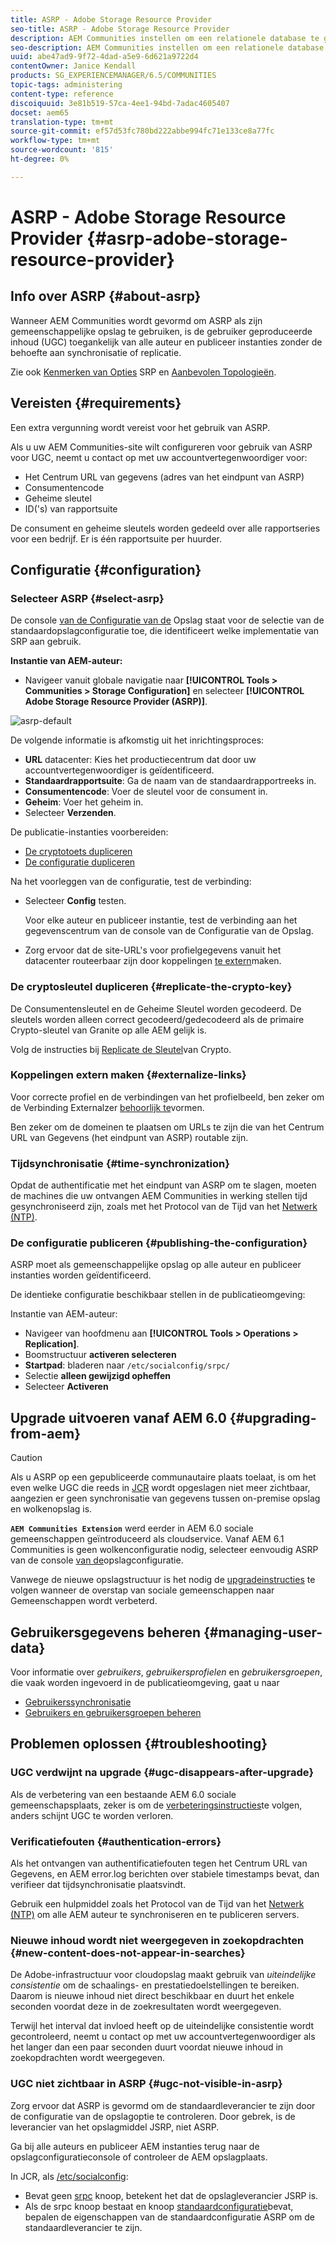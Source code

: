 ```yaml
---
title: ASRP - Adobe Storage Resource Provider
seo-title: ASRP - Adobe Storage Resource Provider
description: AEM Communities instellen om een relationele database te gebruiken als de algemene opslag
seo-description: AEM Communities instellen om een relationele database te gebruiken als de algemene opslag
uuid: abe47ad9-9f72-4dad-a5e9-6d621a9722d4
contentOwner: Janice Kendall
products: SG_EXPERIENCEMANAGER/6.5/COMMUNITIES
topic-tags: administering
content-type: reference
discoiquuid: 3e81b519-57ca-4ee1-94bd-7adac4605407
docset: aem65
translation-type: tm+mt
source-git-commit: ef57d53fc780bd222abbe994fc71e133ce8a77fc
workflow-type: tm+mt
source-wordcount: '815'
ht-degree: 0%

---
```



# ASRP - Adobe Storage Resource Provider {#asrp-adobe-storage-resource-provider}

## Info over ASRP {#about-asrp}

Wanneer AEM Communities wordt gevormd om ASRP als zijn gemeenschappelijke opslag te gebruiken, is de gebruiker geproduceerde inhoud (UGC) toegankelijk van alle auteur en publiceer instanties zonder de behoefte aan synchronisatie of replicatie.

Zie ook [Kenmerken van Opties](/help/communities/working-with-srp.md#characteristics-of-srp-options) SRP en [Aanbevolen Topologieën](/help/communities/topologies.md).

## Vereisten {#requirements}

Een extra vergunning wordt vereist voor het gebruik van ASRP.

Als u uw AEM Communities-site wilt configureren voor gebruik van ASRP voor UGC, neemt u contact op met uw accountvertegenwoordiger voor:

* Het Centrum URL van gegevens (adres van het eindpunt van ASRP)
* Consumentencode
* Geheime sleutel
* ID(&#39;s) van rapportsuite

De consument en geheime sleutels worden gedeeld over alle rapportseries voor een bedrijf. Er is één rapportsuite per huurder.

## Configuratie {#configuration}

### Selecteer ASRP {#select-asrp}

De console [van de Configuratie van de](/help/communities/srp-config.md) Opslag staat voor de selectie van de standaardopslagconfiguratie toe, die identificeert welke implementatie van SRP aan gebruik.

**Instantie van AEM-auteur:**

* Navigeer vanuit globale navigatie naar **[!UICONTROL Tools > Communities > Storage Configuration]** en selecteer **[!UICONTROL Adobe Storage Resource Provider (ASRP)]**.

![asrp-default](assets/asrp-default.png)

De volgende informatie is afkomstig uit het inrichtingsproces:

* **URL** datacenter: Kies het productiecentrum dat door uw accountvertegenwoordiger is geïdentificeerd.
* **Standaardrapportsuite**: Ga de naam van de standaardrapportreeks in.
* **Consumentencode**: Voer de sleutel voor de consument in.
* **Geheim**: Voer het geheim in.
* Selecteer **Verzenden**.

De publicatie-instanties voorbereiden:

* [De cryptotoets dupliceren](#replicate-the-crypto-key)
* [De configuratie dupliceren](#publishing-the-configuration)

Na het voorleggen van de configuratie, test de verbinding:

* Selecteer **Config** testen.

   Voor elke auteur en publiceer instantie, test de verbinding aan het gegevenscentrum van de console van de Configuratie van de Opslag.

* Zorg ervoor dat de site-URL&#39;s voor profielgegevens vanuit het datacenter routeerbaar zijn door koppelingen [te extern](#externalize-links)maken.

### De cryptosleutel dupliceren {#replicate-the-crypto-key}

De Consumentensleutel en de Geheime Sleutel worden gecodeerd. De sleutels worden alleen correct gecodeerd/gedecodeerd als de primaire Crypto-sleutel van Granite op alle AEM gelijk is.

Volg de instructies bij [Replicate de Sleutel](/help/communities/deploy-communities.md#replicate-the-crypto-key)van Crypto.

### Koppelingen extern maken {#externalize-links}

Voor correcte profiel en de verbindingen van het profielbeeld, ben zeker om de Verbinding Externalzer [behoorlijk te](/help/sites-developing/externalizer.md)vormen.

Ben zeker om de domeinen te plaatsen om URLs te zijn die van het Centrum URL van Gegevens (het eindpunt van ASRP) routable zijn.

### Tijdsynchronisatie {#time-synchronization}

Opdat de authentificatie met het eindpunt van ASRP om te slagen, moeten de machines die uw ontvangen AEM Communities in werking stellen tijd gesynchroniseerd zijn, zoals met het Protocol van de Tijd van het [Netwerk (NTP)](https://www.ntp.org/).

### De configuratie publiceren {#publishing-the-configuration}

ASRP moet als gemeenschappelijke opslag op alle auteur en publiceer instanties worden geïdentificeerd.

De identieke configuratie beschikbaar stellen in de publicatieomgeving:

Instantie van AEM-auteur:

* Navigeer van hoofdmenu aan **[!UICONTROL Tools > Operations > Replication]**.
* Boomstructuur **activeren selecteren**
* **Startpad**: bladeren naar `/etc/socialconfig/srpc/`
* Selectie **alleen gewijzigd opheffen**
* Selecteer **Activeren**

## Upgrade uitvoeren vanaf AEM 6.0 {#upgrading-from-aem}

>[!CAUTION]
>
>Als u ASRP op een gepubliceerde communautaire plaats toelaat, is om het even welke UGC die reeds in [JCR](/help/communities/jsrp.md) wordt opgeslagen niet meer zichtbaar, aangezien er geen synchronisatie van gegevens tussen on-premise opslag en wolkenopslag is.

**`AEM Communities Extension`** werd eerder in AEM 6.0 sociale gemeenschappen geïntroduceerd als cloudservice. Vanaf AEM 6.1 Communities is geen wolkenconfiguratie nodig, selecteer eenvoudig ASRP van de console [van de](/help/communities/srp-config.md)opslagconfiguratie.

Vanwege de nieuwe opslagstructuur is het nodig de [upgradeinstructies](/help/communities/upgrade.md#adobe-cloud-storage) te volgen wanneer de overstap van sociale gemeenschappen naar Gemeenschappen wordt verbeterd.

## Gebruikersgegevens beheren {#managing-user-data}

Voor informatie over *gebruikers*, *gebruikersprofielen* en *gebruikersgroepen*, die vaak worden ingevoerd in de publicatieomgeving, gaat u naar

* [Gebruikerssynchronisatie](/help/communities/sync.md)
* [Gebruikers en gebruikersgroepen beheren](/help/communities/users.md)

## Problemen oplossen {#troubleshooting}

### UGC verdwijnt na upgrade {#ugc-disappears-after-upgrade}

Als de verbetering van een bestaande AEM 6.0 sociale gemeenschapsplaats, zeker is om de [verbeteringsinstructies](/help/communities/upgrade.md#adobe-cloud-storage)te volgen, anders schijnt UGC te worden verloren.

### Verificatiefouten {#authentication-errors}

Als het ontvangen van authentificatiefouten tegen het Centrum URL van Gegevens, en AEM error.log berichten over stabiele timestamps bevat, dan verifieer dat tijdsynchronisatie plaatsvindt.

Gebruik een hulpmiddel zoals het Protocol van de Tijd van het [Netwerk (NTP)](https://www.ntp.org/) om alle AEM auteur te synchroniseren en te publiceren servers.

### Nieuwe inhoud wordt niet weergegeven in zoekopdrachten {#new-content-does-not-appear-in-searches}

De Adobe-infrastructuur voor cloudopslag maakt gebruik van *uiteindelijke consistentie* om de schaalings- en prestatiedoelstellingen te bereiken. Daarom is nieuwe inhoud niet direct beschikbaar en duurt het enkele seconden voordat deze in de zoekresultaten wordt weergegeven.

Terwijl het interval dat invloed heeft op de uiteindelijke consistentie wordt gecontroleerd, neemt u contact op met uw accountvertegenwoordiger als het langer dan een paar seconden duurt voordat nieuwe inhoud in zoekopdrachten wordt weergegeven.

### UGC niet zichtbaar in ASRP {#ugc-not-visible-in-asrp}

Zorg ervoor dat ASRP is gevormd om de standaardleverancier te zijn door de configuratie van de opslagoptie te controleren. Door gebrek, is de leverancier van het opslagmiddel JSRP, niet ASRP.

Ga bij alle auteurs en publiceer AEM instanties terug naar de opslagconfiguratieconsole of controleer de AEM opslagplaats.

In JCR, als [/etc/socialconfig](https://localhost:4502/crx/de/index.jsp#/etc/socialconfig/):

* Bevat geen [srpc](https://localhost:4502/crx/de/index.jsp#/etc/socialconfig/srpc) knoop, betekent het dat de opslagleverancier JSRP is.
* Als de srpc knoop bestaat en knoop [standaardconfiguratie](https://localhost:4502/crx/de/index.jsp#/etc/socialconfig/srpc/defaultconfiguration)bevat, bepalen de eigenschappen van de standaardconfiguratie ASRP om de standaardleverancier te zijn.

